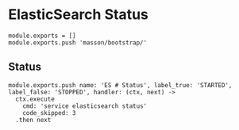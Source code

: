 
# ElasticSearch Status

    module.exports = []
    module.exports.push 'masson/bootstrap/'

## Status

    module.exports.push name: 'ES # Status', label_true: 'STARTED', label_false: 'STOPPED', handler: (ctx, next) ->
      ctx.execute
        cmd: 'service elasticsearch status'
        code_skipped: 3
      .then next
